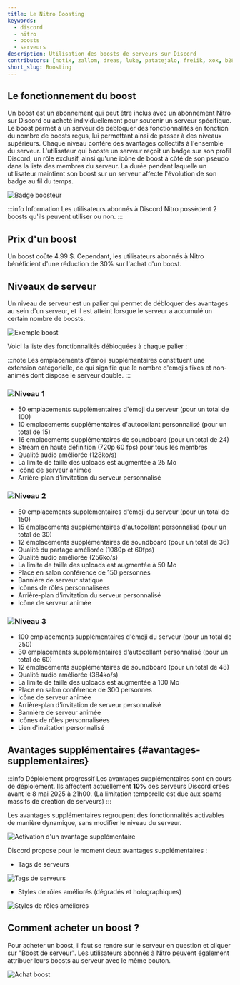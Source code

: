```yaml
---
title: Le Nitro Boosting
keywords:
  - discord
  - nitro
  - boosts
  - serveurs
description: Utilisation des boosts de serveurs sur Discord
contributors: [notix, zallom, dreas, luke, patatejalo, freiik, xox, b2856203, antoine]
short_slug: Boosting
---
```


## Le fonctionnement du boost
Un boost est un abonnement qui peut être inclus avec un abonnement Nitro sur Discord ou acheté individuellement pour soutenir un serveur spécifique. Le boost permet à un serveur de débloquer des fonctionnalités en fonction du nombre de boosts reçus, lui permettant ainsi de passer à des niveaux supérieurs. Chaque niveau confère des avantages collectifs à l'ensemble du serveur. L'utilisateur qui booste un serveur reçoit un badge sur son profil Discord, un rôle exclusif, ainsi qu'une icône de boost à côté de son pseudo dans la liste des membres du serveur. La durée pendant laquelle un utilisateur maintient son boost sur un serveur affecte l'évolution de son badge au fil du temps.

![Badge boosteur](https://i.dfr.gg/jZ6.png)

:::info Information
Les utilisateurs abonnés à Discord Nitro possèdent 2 boosts qu'ils peuvent utiliser ou non.
:::

## Prix d'un boost
Un boost coûte 4.99 $. Cependant, les utilisateurs abonnés à Nitro bénéficient d'une réduction de 30% sur l'achat d'un boost.

## Niveaux de serveur
Un niveau de serveur est un palier qui permet de débloquer des avantages au sein d'un serveur, et il est atteint lorsque le serveur a accumulé un certain nombre de boosts.

![Exemple boost](https://i.dfr.gg/pL8n.png)

Voici la liste des fonctionnalités débloquées à chaque palier :

:::note
Les emplacements d'émoji supplémentaires constituent une extension catégorielle, ce qui signifie que le nombre d'emojis fixes et non-animés dont dispose le serveur double.
:::

### ![Niveau 1](https://i.dfr.gg/1xdN.png)

* 50 emplacements supplémentaires d'émoji du serveur (pour un total de 100)
* 10 emplacements supplémentaires d'autocollant personnalisé (pour un total de 15)
* 16 emplacements supplémentaires de soundboard (pour un total de 24)
* Stream en haute définition (720p 60 fps) pour tous les membres
* Qualité audio améliorée (128ko/s)
* La limite de taille des uploads est augmentée à 25 Mo
* Icône de serveur animée
* Arrière-plan d'invitation du serveur personnalisé

### ![Niveau 2](https://i.dfr.gg/Ihfg.png)

* 50 emplacements supplémentaires d'émoji du serveur (pour un total de 150)
* 15 emplacements supplémentaires d'autocollant personnalisé (pour un total de 30)
* 12 emplacements supplémentaires de soundboard (pour un total de 36)
* Qualité du partage améliorée (1080p et 60fps)
* Qualité audio améliorée (256ko/s)
* La limite de taille des uploads est augmentée à 50 Mo
* Place en salon conférence de 150 personnes
* Bannière de serveur statique
* Icônes de rôles personnalisées
* Arrière-plan d'invitation du serveur personnalisé
* Icône de serveur animée

### ![Niveau 3](https://i.dfr.gg/c7ai.png)

* 100 emplacements supplémentaires d'émoji du serveur (pour un total de 250)
* 30 emplacements supplémentaires d'autocollant personnalisé (pour un total de 60)
* 12 emplacements supplémentaires de soundboard (pour un total de 48)
* Qualité audio améliorée (384ko/s)
* La limite de taille des uploads est augmentée à 100 Mo
* Place en salon conférence de 300 personnes
* Icône de serveur animée
* Arrière-plan d'invitation de serveur personnalisé
* Bannière de serveur animée
* Icônes de rôles personnalisées
* Lien d'invitation personnalisé

## Avantages supplémentaires {#avantages-supplementaires}

:::info Déploiement progressif
Les avantages supplémentaires sont en cours de déploiement. Ils affectent actuellement **10%** des serveurs Discord créés avant le 8 mai 2025 à 21h00. (La limitation temporelle est due aux spams massifs de création de serveurs)
:::

Les avantages supplémentaires regroupent des fonctionnalités activables de manière dynamique, sans modifier le niveau du serveur.

![Activation d'un avantage supplémentaire](https://i.dfr.gg/VooH.png)

Discord propose pour le moment deux avantages supplémentaires :
- Tags de serveurs

![Tags de serveurs](https://i.dfr.gg/81xc.png)

- Styles de rôles améliorés (dégradés et holographiques)

![Styles de rôles améliorés](https://i.dfr.gg/pDXe.png)

## Comment acheter un boost ?
Pour acheter un boost, il faut se rendre sur le serveur en question et cliquer sur "Boost de serveur". Les utilisateurs abonnés à Nitro peuvent également attribuer leurs boosts au serveur avec le même bouton.

![Achat boost](https://i.dfr.gg/Qel.gif)
